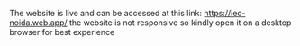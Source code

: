 The website is live and can be accessed at this link: https://iec-noida.web.app/
the website is not responsive so kindly open it on a desktop browser for best experience
